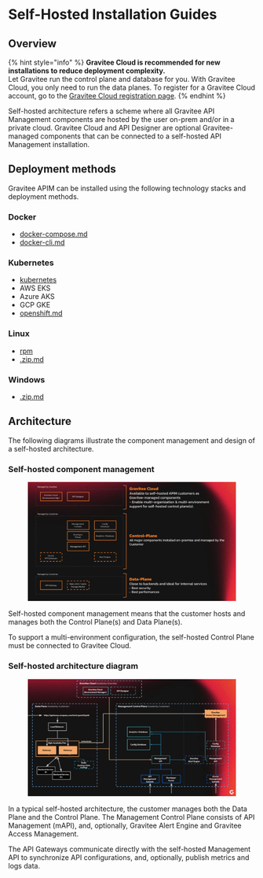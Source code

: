 # Self-Hosted Installation Guides

## Overview

{% hint style="info" %}
**Gravitee Cloud is recommended for new installations to reduce deployment complexity.**\
Let Gravitee run the control plane and database for you. With Gravitee Cloud, you only need to run the data planes. To register for a Gravitee Cloud account, go to the [Gravitee Cloud registration page](https://cloud.gravitee.io/).
{% endhint %}

Self-hosted architecture refers a scheme where all Gravitee API Management components are hosted by the user on-prem and/or in a private cloud. Gravitee Cloud and API Designer are optional Gravitee-managed components that can be connected to a self-hosted API Management installation.

## Deployment methods

Gravitee APIM can be installed using the following technology stacks and deployment methods.

### Docker

* [docker-compose.md](docker/docker-compose.md "mention")
* [docker-cli.md](docker/docker-cli.md "mention")

### Kubernetes

* [kubernetes](kubernetes/ "mention")
* AWS EKS
* Azure AKS
* GCP GKE
* [openshift.md](kubernetes/openshift.md "mention")

### Linux

* [rpm](rpm/ "mention")
* [.zip.md](.zip.md "mention")

### Windows

* [.zip.md](.zip.md "mention")

## Architecture

The following diagrams illustrate the component management and design of a self-hosted architecture.

### Self-hosted component management

<figure><img src="../.gitbook/assets/image (316).png" alt=""><figcaption></figcaption></figure>

Self-hosted component management means that the customer hosts and manages both the Control Plane(s) and Data Plane(s). &#x20;

To support a multi-environment configuration, the self-hosted Control Plane must be connected to Gravitee Cloud.

### Self-hosted architecture diagram

<figure><img src="../.gitbook/assets/image (317).png" alt=""><figcaption></figcaption></figure>

In a typical self-hosted architecture, the customer manages both the Data Plane and the Control Plane. The Management Control Plane consists of API Management (mAPI), and, optionally, Gravitee Alert Engine and Gravitee Access Management.

The API Gateways communicate directly with the self-hosted Management API to synchronize API configurations, and, optionally, publish metrics and logs data.
